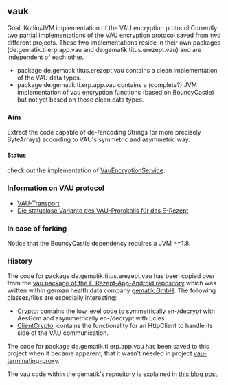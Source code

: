 ## vauk

Goal: Kotlin/JVM implementation of the VAU encryption protocol
Currently: two partial implementations of the VAU encryption protocol saved from two different projects.
These two implementations reside in their own packages (de.gematik.ti.erp.app.vau and de.gematik.titus.erezept.vau) and are independent of each other.

- package de.gematik.titus.erezept.vau contains a clean implementation of the VAU data types.
- package de.gematik.ti.erp.app.vau contains a (complete?) JVM implementation of vau encryption functions (based on BouncyCastle) but not yet based on those clean data types.

### Aim

Extract the code capable of de-/encoding Strings (or more precisely ByteArrays) according to VAU's symmetric and asymmetric way.

#### Status

check out the implementation of [VauEncryptionService](https://github.com/simon-void/vauk/blob/master/src/main/kotlin/VauEncryptionService.kt).

### Information on VAU protocol

- [VAU-Transport](https://github.com/gematik/api-erp/blob/master/docs/authentisieren.adoc#verschl%C3%BCsselter-transportkanal-zur-vertrauensw%C3%BCrdigen-ausf%C3%BChrungsumgebung-vau-transport)
- [Die statuslose Variante des VAU-Protokolls für das E-Rezept](https://bitbucket.org/andreas_hallof/vau-protokoll/src/master/erp/)

### In case of forking

Notice that the BouncyCastle dependency requires a JVM >=1.8.

### History

The code for package de.gematik.titus.erezept.vau has been copied over from the [vau package of the E-Rezept-App-Android repository](https://github.com/gematik/E-Rezept-App-Android/tree/master/common/src/commonMain/kotlin/de/gematik/ti/erp/app/vau) 
which was written within german health data company [gematik GmbH](https://www.gematik.de/).
The following classes/files are especially interesting:
- [Crypto](https://github.com/gematik/E-Rezept-App-Android/blob/master/common/src/commonMain/kotlin/de/gematik/ti/erp/app/vau/Crypto.kt):
contains the low level code to symmetrically en-/decrypt with AesGcm and asymmetrically en-/decrypt with Ecies.
- [ClientCrypto](https://github.com/gematik/E-Rezept-App-Android/blob/master/common/src/commonMain/kotlin/de/gematik/ti/erp/app/vau/ClientCrypto.kt):
contains the functionality for an HttpClient to handle its side of the VAU communication.

The code for package de.gematik.ti.erp.app.vau has been saved to this project when it became apparent, that it wasn't needed
in project [vau-terminating-proxy](https://gitlab.prod.ccs.gematik.solutions/git/erezept/rezeptor/vau-terminating-proxy).

The vau code within the gematik's repository is explained in [this blog post](https://code.gematik.de/tech/2022/10/12/ecies-vau.html).